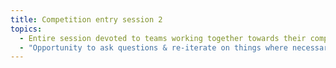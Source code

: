```yaml
---
title: Competition entry session 2
topics:
  - Entire session devoted to teams working together towards their competition ideas
  - "Opportunity to ask questions & re-iterate on things where necessary"
---
```

